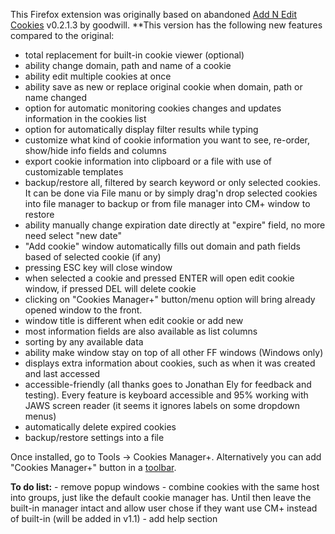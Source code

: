 This Firefox extension was originally based on abandoned [Add N Edit Cookies](https://addons.mozilla.org/firefox/addon/573) v0.2.1.3 by goodwill.
**This version has the following new features compared to the original:
*   total replacement for built-in cookie viewer (optional)
*   ability change domain, path and name of a cookie
*   ability edit multiple cookies at once
*   ability save as new or replace original cookie when domain, path or name changed
*   option for automatic monitoring cookies changes and updates information in the cookies list
*   option for automatically display filter results while typing
*   customize what kind of cookie information you want to see, re-order, show/hide info fields and columns
*   export cookie information into clipboard or a file with use of customizable templates
*   backup/restore all, filtered by search keyword or only selected cookies. It can be done via File manu or by simply drag'n drop selected cookies into file manager to backup or from file manager into CM+ window to restore
*   ability manually change expiration date directly at "expire" field, no more need select "new date"
*   "Add cookie" window automatically fills out domain and path fields based of selected cookie (if any)
*   pressing ESC key will close window
*   when selected a cookie and pressed ENTER will open edit cookie window, if pressed DEL will delete cookie
*   clicking on "Cookies Manager+" button/menu option will bring already opened window to the front.
*   window title is different when edit cookie or add new
*   most information fields are also available as list columns
*   sorting by any available data
*   ability make window stay on top of all other FF windows (Windows only)
*   displays extra information about cookies, such as when it was created and last accessed
*   accessible-friendly (all thanks goes to Jonathan Ely for feedback and testing). Every feature is keyboard accessible and 95% working with JAWS screen reader (it seems it ignores labels on some dropdown menus)
*   automatically delete expired cookies
*   backup/restore settings into a file

Once installed, go to Tools -> Cookies Manager+. Alternatively you can add "Cookies Manager+" button in a [toolbar](http://kb.mozillazine.org/Toolbar_customization_-_Firefox).

**To do list:** - remove popup windows - combine cookies with the same host into groups, just like the default cookie manager has. Until then leave the built-in manager intact and allow user chose if they want use CM+ instead of built-in (will be added in v1.1) - add help section
